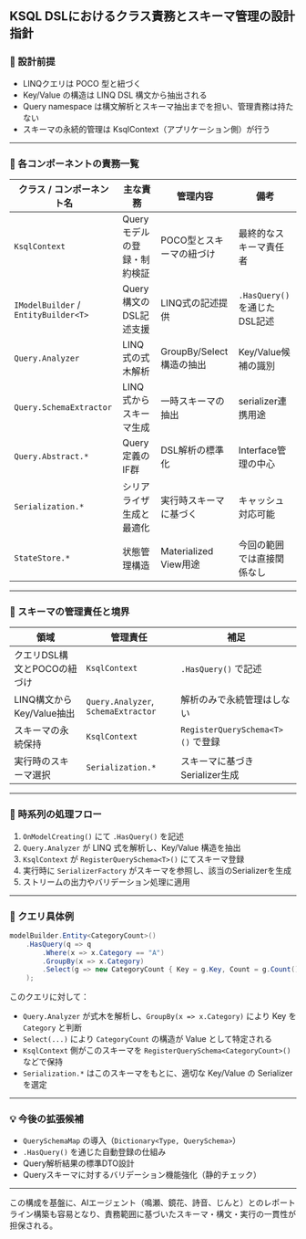 ## KSQL DSLにおけるクラス責務とスキーマ管理の設計指針

### 🎯 設計前提

- LINQクエリは POCO 型と紐づく
- Key/Value の構造は LINQ DSL 構文から抽出される
- Query namespace は構文解析とスキーマ抽出までを担い、管理責務は持たない
- スキーマの永続的管理は KsqlContext（アプリケーション側）が行う

---

### 🧩 各コンポーネントの責務一覧

| クラス / コンポーネント名 | 主な責務 | 管理内容 | 備考 |
|----------------------------|-----------|----------|------|
| `KsqlContext` | Queryモデルの登録・制約検証 | POCO型とスキーマの紐づけ | 最終的なスキーマ責任者 |
| `IModelBuilder` / `EntityBuilder<T>` | Query構文のDSL記述支援 | LINQ式の記述提供 | `.HasQuery()` を通じたDSL記述 |
| `Query.Analyzer` | LINQ式の式木解析 | GroupBy/Select 構造の抽出 | Key/Value候補の識別 |
| `Query.SchemaExtractor` | LINQ式からスキーマ生成 | 一時スキーマの抽出 | serializer連携用途 |
| `Query.Abstract.*` | Query定義のIF群 | DSL解析の標準化 | Interface管理の中心 |
| `Serialization.*` | シリアライザ生成と最適化 | 実行時スキーマに基づく | キャッシュ対応可能 |
| `StateStore.*` | 状態管理構造 | Materialized View用途 | 今回の範囲では直接関係なし |

---

### 📌 スキーマの管理責任と境界

| 領域 | 管理責任 | 補足 |
|------|----------|------|
| クエリDSL構文とPOCOの紐づけ | `KsqlContext` | `.HasQuery()` で記述 |
| LINQ構文からKey/Value抽出 | `Query.Analyzer`, `SchemaExtractor` | 解析のみで永続管理はしない |
| スキーマの永続保持 | `KsqlContext` | `RegisterQuerySchema<T>()` で登録 |
| 実行時のスキーマ選択 | `Serialization.*` | スキーマに基づきSerializer生成 |

---

### 🔄 時系列の処理フロー

1. `OnModelCreating()` にて `.HasQuery()` を記述
2. `Query.Analyzer` が LINQ 式を解析し、Key/Value 構造を抽出
3. `KsqlContext` が `RegisterQuerySchema<T>()` にてスキーマ登録
4. 実行時に `SerializerFactory` がスキーマを参照し、該当のSerializerを生成
5. ストリームの出力やバリデーション処理に適用

---

### 🧪 クエリ具体例

```csharp
modelBuilder.Entity<CategoryCount>()
    .HasQuery(q => q
        .Where(x => x.Category == "A")
        .GroupBy(x => x.Category)
        .Select(g => new CategoryCount { Key = g.Key, Count = g.Count() })
    );
```

このクエリに対して：

- `Query.Analyzer` が式木を解析し、`GroupBy(x => x.Category)` により Key を `Category` と判断
- `Select(...)` により `CategoryCount` の構造が Value として特定される
- `KsqlContext` 側がこのスキーマを `RegisterQuerySchema<CategoryCount>()` などで保持
- `Serialization.*` はこのスキーマをもとに、適切な Key/Value の Serializer を選定

---

### 💡 今後の拡張候補

- `QuerySchemaMap` の導入（`Dictionary<Type, QuerySchema>`）
- `.HasQuery()` を通じた自動登録の仕組み
- Query解析結果の標準DTO設計
- Queryスキーマに対するバリデーション機能強化（静的チェック）

---

この構成を基盤に、AIエージェント（鳴瀬、鏡花、詩音、じんと）とのレポートライン構築も容易となり、責務範囲に基づいたスキーマ・構文・実行の一貫性が担保される。

